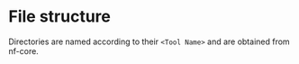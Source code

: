 # File structure

Directories are named according to their `<Tool Name>` and are obtained from nf-core.
